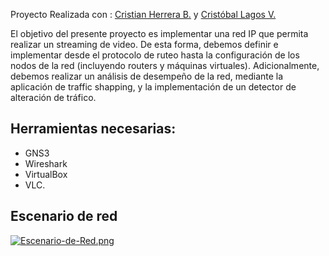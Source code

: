 Proyecto Realizada con : [Cristian Herrera B.](https://github.com/Sphad7) y [Cristóbal Lagos V.](https://github.com/X4ero26)

El objetivo del presente proyecto es implementar una red IP que permita realizar un streaming de video. De esta forma, debemos definir e implementar desde el protocolo de ruteo hasta la configuración de los nodos de la red (incluyendo routers y máquinas virtuales). Adicionalmente, debemos realizar un análisis de desempeño de la red, mediante la aplicación de traffic shapping, y la implementación de un detector de alteración de tráfico.

## Herramientas necesarias:

* GNS3
* Wireshark
* VirtualBox
* VLC.

## Escenario de red 

[![Escenario-de-Red.png](https://i.postimg.cc/ZKYc6BLd/Escenario-de-Red.png)](https://postimg.cc/t7fWjgwq)

